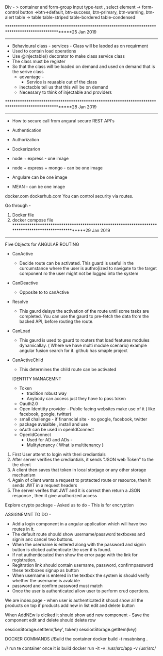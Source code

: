 Div - > container and form-group
input type-text , select element -> form-control
button ->btn->default, btn-success, btn-primary, btn-warning, btn-alert
table -> table table-striped table-bordered table-condensed 

*****************************************************************************************************25 Jan 2019
*****************************************************************************************************

- Behavioural class -  services -  Class will be laoded as on requirment
- Used to contain load operations
- Use @injectable() decorator to make class service class
- The class must be register
- So that the class will be loaded on demand and used on demand that is the serive class
    - advantage - 
        - Service is reuaable out of the class
    - inectacble tell us that this will be on demand
    - Necessary to think of injectable and providers

*****************************************************************************************************28 Jan 2019
*****************************************************************************************************
- How to secure call from angural secure REST API's
 - Authentication
 - Authorization

- Dockerizarion
 - node + express - one image
 - node + express + mongo - can be one image
 - Angulare can be one image
 - MEAN - can be one image

docker.com
dockerhub.com
You can control security via routes.

Go through - 
1. Docker file
2. docker compose file
*****************************************************************************************************29 Jan 2019
*****************************************************************************************************
Five Objects for ANGULAR ROUTING
- CanActive
   - Decide route can be activated. This guard is useful in the curcumstance where the user is authro]ized to navigate to the target component ro the user might not be logged into the system
- CanDeactive
   - Opposite to to canActive
- Resolve
    - This gaurd delays the activation of the route until some tasks are completed. You can use the gaurd to pre-fetch the data from the backed API, before routing the route.
- CanLoad
    - This gaurd is used to gaurd to routers that load features modules dynamicallay.
    ( Where we have multi module scenario) example angular fusion search for it. github has smaple project
- CanActiveChild
   - This determines the child route can be activated

   IDENTITY MANAGEMNT
   - Token
     - tradition robust way
     - Anybody can access just they have to pass token
   - Oauth2.0 
    - Open Identitty provider - Public facing websites make use of it ( like facebook, google, twitter)
    - small challenge - if finanncial site - no google, facebook, twitter
    - package avaialble , install and use
    - oAuth can be used in openIdConnect
   - OpenIdConnect
     - Used for AD and ADs - 
     - Mulitytenancy ( What is multitenancy )

1. First User attemt to login with theri crediantials
2. After server verifies the crediantials, it sends "JSON web Token" to the the client
3. A client then saves that token in local storjage or any other storage mechanism
4. Again of client wants a request to protected route or resource, then it sends JWT in a request headers
5. The server verifes that JWT and it is correct then return a JSON response , then it give anathorized access


Explore crypto package -  Asked us to do - This is for encryption

ASSIGNEMNT TO DO - 
- Add a login component in a angular application which will have two routes in it. 
- The default route should show username/password textboxes and signin anc cancel two buttons.
- When the username is entered along with the password and signin button is clicked authenticate the user if is found.
- If not authenticcated then show the error page with the link for registration.
- Regitration link should contain username, password, confirmpassword these textboxes signup as button
- When username is entered in the textbox the system is should verify whether the username is avalable
- password and confirm password must match
- Once the user is authenticated allow user to perform crud opertions.

We are index.page - when user is authenticated
it shoud show all the products
on top if products add new
in list edit and delete button

When AddNEw is clciked it should show add new component -  Save the component
edit and delete should delete row

sessionStorage.setItem('key', token)
sessionStorage.getItem(key)

DOCKER COMMANDS
//Build the container
docker build -t msabnisng .

// run te container once it is build
docker run -it -v :/usr/src/app -v /usr/src/